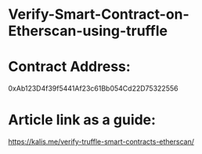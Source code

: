 # Verify-Smart-Contract-on-Etherscan-using-truffle

# Contract Address: 
0xAb123D4f39f5441Af23c61Bb054Cd22D75322556

# Article link as a guide: 
https://kalis.me/verify-truffle-smart-contracts-etherscan/
